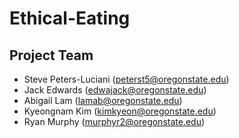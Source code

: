 # Ethical-Eating
## Project Team
- Steve Peters-Luciani (peterst5@oregonstate.edu)
- Jack Edwards (edwajack@oregonstate.edu)
- Abigail Lam (lamab@oregonstate.edu)
- Kyeongnam Kim (kimkyeon@oregonstate.edu)
- Ryan Murphy (murphyr2@oregonstate.edu)
